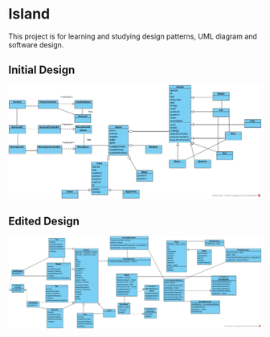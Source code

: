 # Island

This project is for learning and studying design patterns, UML diagram and software design.
## Initial Design
![Initial design](https://github.com/erinchocolate/swen502/blob/master/Island/Initial%20Design%20Class%20Diagram.jpg)

## Edited Design
![Final design](https://github.com/erinchocolate/swen502/blob/master/Island/Final%20Class%20Diagram.jpg)

